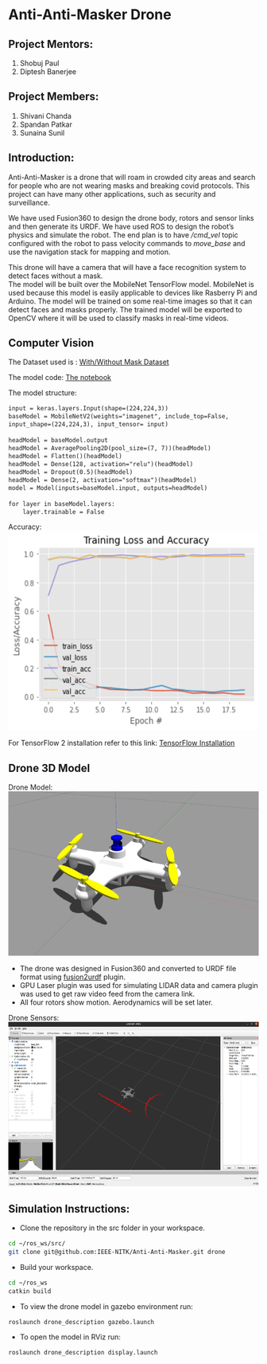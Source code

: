 # Anti-Anti-Masker Drone

## Project Mentors:
1. Shobuj Paul
2. Diptesh Banerjee

## Project Members:
1. Shivani Chanda
2. Spandan Patkar
3. Sunaina Sunil

## Introduction:
<p>Anti-Anti-Masker is a drone that will roam in crowded city areas and search for people who are not wearing masks and breaking covid protocols. This project can have many other applications, such as security and surveillance.</p>
<p>We have used Fusion360 to design the drone body, rotors and sensor links and then generate its URDF. We have used ROS to design the robot’s physics and simulate the robot. The end plan is to have <em>/cmd_vel</em> topic configured with the robot to pass velocity commands to <em>move_base</em> and use the navigation stack for mapping and motion.</p>  
<p>This drone will have a camera that will have a face recognition system to detect faces without a mask.
<br>
The model will be built over the MobileNet TensorFlow model. MobileNet is used because this model is easily applicable to devices like Rasberry Pi and Arduino. The model will be trained on some real-time images so that it can detect faces and masks properly. The trained model will be exported to OpenCV where it will be used to classify masks in real-time videos.</p>

## Computer Vision

The Dataset used is : 
[With/Without Mask Dataset](https://www.kaggle.com/niharika41298/withwithout-mask)

The model code: [The notebook](drone_vision/notebooks/Detection_Model.ipynb)

The model structure:
```
input = keras.layers.Input(shape=(224,224,3))
baseModel = MobileNetV2(weights="imagenet", include_top=False, input_shape=(224,224,3), input_tensor= input)

headModel = baseModel.output
headModel = AveragePooling2D(pool_size=(7, 7))(headModel)
headModel = Flatten()(headModel)
headModel = Dense(128, activation="relu")(headModel)
headModel = Dropout(0.5)(headModel)
headModel = Dense(2, activation="softmax")(headModel)
model = Model(inputs=baseModel.input, outputs=headModel)

for layer in baseModel.layers:
	layer.trainable = False
```
Accuracy:  
<img src="assets/Pictures/accuracy curve.png" alt="Accuracy" style="height: 400px; width:600px;"/>

For TensorFlow 2 installation refer to this link: [TensorFlow Installation](drone_vision/README.md)

## Drone 3D Model

Drone Model:
<br>
<img src="assets/Pictures/drone_model_gazebo.jpg" alt="Accuracy" style="height: 330px; width:525px;">

- The drone was designed in Fusion360 and converted to URDF file format using [fusion2urdf](https://github.com/syuntoku14/fusion2urdf) plugin.
- GPU Laser plugin was used for simulating LIDAR data and camera plugin was used to get raw video feed from the camera link.
- All four rotors show motion. Aerodynamics will be set later.

Drone Sensors:
<br>
<img src="assets/Pictures/drone_sensor_rviz.png" alt="Accuracy" style="height: 330px; width:525px;"> 

## Simulation Instructions:

- Clone the repository in the src folder in your workspace.
```bash
cd ~/ros_ws/src/
git clone git@github.com:IEEE-NITK/Anti-Anti-Masker.git drone
```
- Build your workspace.
```bash
cd ~/ros_ws
catkin build
```
- To view the drone model in gazebo environment run:
```bash
roslaunch drone_description gazebo.launch
```
- To open the model in RViz run:
```bash
roslaunch drone_description display.launch
```
